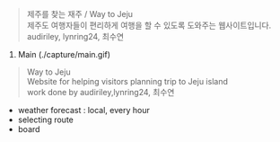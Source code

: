 ﻿>제주를 찾는 재주 / Way to Jeju <br>
>제주도 여행자들이 편리하게 여행을 할 수 있도록 도와주는 웹사이트입니다. <br>
>audiriley, lynring24, 최수연

1. Main
(./capture/main.gif)




>Way to Jeju <br>
>Website for helping visitors planning trip to Jeju island<br>
>work done by audiriley,lynring24, 최수연
<ul>
<li> weather forecast : local, every hour
<li> selecting route
<li> board
</ul>
